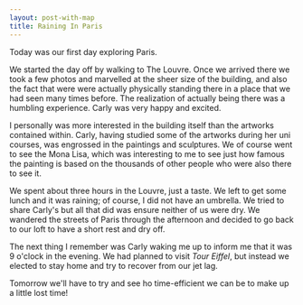 ```yaml
---
layout: post-with-map
title: Raining In Paris
---
```


<p class="intro"><span class="dropcap">T</span>oday was our first day exploring Paris.</p>

<p>We started the day off by walking to The Louvre. Once we arrived there we took a few photos and marvelled at the sheer size of the building, and also the fact that were were actually physically standing there in  a place that we had seen many times before. The realization of actually being there was a humbling experience. Carly was very happy and excited.</p>

<p>I personally was more interested in the building itself than the artworks contained within. Carly, having studied some of the artworks during her uni courses, was engrossed in the paintings and sculptures. We of course went to see the Mona Lisa, which was interesting to me to see just how famous the painting is based on the thousands of other people who were also there to see it.</p>

<p>We spent about three hours in the Louvre, just a taste. We left to get some lunch and it was raining; of course, I did not have an umbrella. We tried to share Carly's but all that did was ensure neither of us were dry.  We wandered the streets of Paris through the afternoon and decided to go back to our loft to have a short rest and dry off.</p>

<p>The next thing I remember was Carly waking me up to inform me that it was 9 o'clock in the evening. We had planned to visit <em>Tour Eiffel</em>, but instead we elected to stay home and try to recover from our jet lag.</p>

<p>Tomorrow we'll have to try and see ho time-efficient we can be to make up a little lost time!</p>
